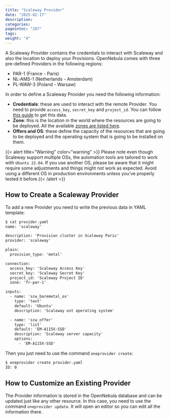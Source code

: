 ```yaml
---
title: "Scaleway Provider"
date: "2025-02-17"
description:
categories:
pageintoc: "207"
tags:
weight: "4"
---
```


<a id="scaleway-provider"></a>

<!--# Scaleway Provider -->

A Scaleway Provider contains the credentials to interact with Scaleway and also the location to deploy your Provisions. OpenNebula comes with three pre-defined Providers in the following regions:

* PAR-1 (France - Paris)
* NL-AMS-1 (Netherlands - Amsterdam)
* PL-WAW-3 (Poland - Warsaw)

In order to define a Scaleway Provider you need the following information:

* **Credentials**: these are used to interact with the remote Provider. You need to provide `access_key`, `secret_key` and `project_id`. You can follow [this guide](https://www.scaleway.com/en/docs/identity-and-access-management/iam/how-to/create-api-keys//) to get this data.
* **Zone**: this is the location in the world where the resources are going to be deployed. All the available [zones are listed here](https://www.scaleway.com/en/docs/console/account/reference-content/products-availability/).
* **Offers and OS**: these define the capacity of the resources that are going to be deployed and the operating system that is going to be installed on them.

{{< alert title="Warning" color="warning" >}}
Please note even though Scaleway support multiple OSs, the automation tools are tailored to work with `Ubuntu 22.04`. If you use another OS, please be aware that it might require some adjustments and things might not work as expected. Avoid using a different OS in production environments unless you’ve properly tested it before.{{< /alert >}} 

## How to Create a Scaleway Provider

To add a new Provider you need to write the previous data in YAML template:

```default
$ cat provider.yaml
name: 'scaleway'

description: 'Provision cluster in Scaleway Paris'
provider: 'scaleway'

plain:
  provision_type: 'metal'

connection:
  access_key: 'Scaleway Access Key'
  secret_key: 'Scaleway Secret Key'
  project_id: 'Scaleway Project ID'
  zone: 'fr-par-1'

inputs:
  - name: 'scw_baremetal_os'
    type: 'text'
    default: 'Ubuntu'
    description: 'Scaleway ost operating system'

  - name: 'scw_offer'
    type: 'list'
    default: 'EM-A115X-SSD'
    description: 'Scaleway server capacity'
    options:
      - 'EM-A115X-SSD'
```

Then you just need to use the command `oneprovider create`:

```default
$ oneprovider create provider.yaml
ID: 0
```

## How to Customize an Existing Provider

The Provider information is stored in the OpenNebula database and can be updated just like any other resource. In this case, you need to use the command `oneprovider update`. It will open an editor so you can edit all the information there.
